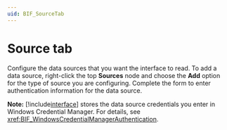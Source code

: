 ```yaml
---
uid: BIF_SourceTab
---
```


# Source tab

<!-- Mark Bishop 6/18/21: Customized for Emerson Syncade -->

<!-- Content below applies to all interfaces -->

Configure the data sources that you want the interface to read. To add a data source, right-click the top **Sources** node and choose the **Add** option for the type of source you are configuring. Complete the form to enter authentication information for the data source.

**Note:** [!include[interface](../includes/product-short.md)] stores the data source credentials you enter in Windows Credential Manager. For details, see <xref:BIF_WindowsCredentialManagerAuthentication>.
